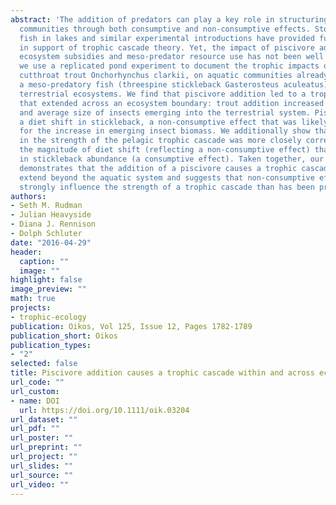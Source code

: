 ```yaml
---
abstract: 'The addition of predators can play a key role in structuring ecological
  communities through both consumptive and non-consumptive effects. Stocking of piscivorous
  fish in lakes and similar experimental introductions have provided fundamental evidence
  in support of trophic cascade theory. Yet, the impact of piscivore addition on cross
  ecosystem subsidies and meso-predator resource use has not been well studied. Here,
  we use a replicated pond experiment to document the trophic impacts of a piscivore,
  cutthroat trout Onchorhynchus clarkii, on aquatic communities already containing
  a meso-predatory fish (threespine stickleback Gasterosteus aculeatus) and neighbouring
  terrestrial ecosystems. We find that piscivore addition led to a trophic cascade
  that extended across an ecosystem boundary: trout addition increased the biomass
  and average size of insects emerging into the terrestrial system. Piscivores caused
  a diet shift in stickleback, a non-consumptive effect that was likely mainly responsible
  for the increase in emerging insect biomass. We additionally show that heterogeneity
  in the strength of the pelagic trophic cascade was more closely correlated with
  the magnitude of diet shift (reflecting a non-consumptive effect) than decreases
  in stickleback abundance (a consumptive effect). Taken together, our experiment
  demonstrates that the addition of a piscivore causes a trophic cascade that can
  extend beyond the aquatic system and suggests that non-consumptive effects may more
  strongly influence the strength of a trophic cascade than has been previously recognized.'
authors:
- Seth M. Rudman
- Julian Heavyside
- Diana J. Rennison
- Dolph Schluter
date: "2016-04-29"
header:
  caption: ""
  image: ""
highlight: false
image_preview: ""
math: true
projects:
- trophic-ecology
publication: Oikos, Vol 125, Issue 12, Pages 1782-1789
publication_short: Oikos
publication_types:
- "2"
selected: false
title: Piscivore addition causes a trophic cascade within and across ecosystem boundaries
url_code: ""
url_custom:
- name: DOI
  url: https://doi.org/10.1111/oik.03204
url_dataset: ""
url_pdf: ""
url_poster: ""
url_preprint: ""
url_project: ""
url_slides: ""
url_source: ""
url_video: ""
---
```


